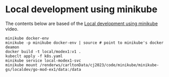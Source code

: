 # Local development using minikube

The contents below are based of the
[Local development using minikube](https://youtu.be/_1uWY1GdDVY)
video.

```base
minikube docker-env
minikube -p minikube docker-env | source # point to minikube's docker deamon
docker build -t local/modex1:v1 .
kubeclt apply -f k8s.yaml
minikube service local-modex1-svc
minikube mount /renderws/carltonData/cj2023/code/minikube/minikube-gs/localdev/go-mod-ex1/data:/data
```
